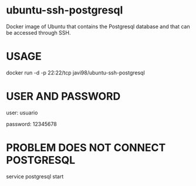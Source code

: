 # ubuntu-ssh-postgresql
Docker image of Ubuntu that contains the Postgresql database and that can be accessed through SSH.

# USAGE
docker run -d -p 22:22/tcp javi98/ubuntu-ssh-postgresql

# USER AND PASSWORD
user:     usuario

password: 12345678

# PROBLEM DOES NOT CONNECT POSTGRESQL
service postgresql start
